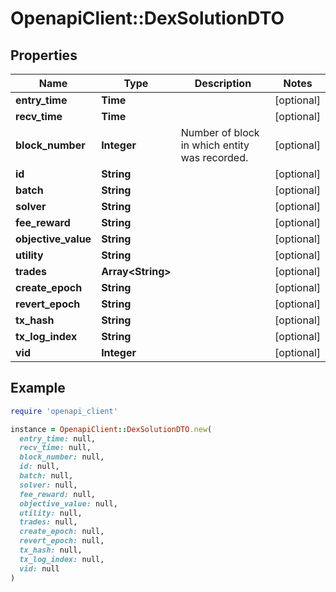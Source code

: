 # OpenapiClient::DexSolutionDTO

## Properties

| Name | Type | Description | Notes |
| ---- | ---- | ----------- | ----- |
| **entry_time** | **Time** |  | [optional] |
| **recv_time** | **Time** |  | [optional] |
| **block_number** | **Integer** | Number of block in which entity was recorded. | [optional] |
| **id** | **String** |  | [optional] |
| **batch** | **String** |  | [optional] |
| **solver** | **String** |  | [optional] |
| **fee_reward** | **String** |  | [optional] |
| **objective_value** | **String** |  | [optional] |
| **utility** | **String** |  | [optional] |
| **trades** | **Array&lt;String&gt;** |  | [optional] |
| **create_epoch** | **String** |  | [optional] |
| **revert_epoch** | **String** |  | [optional] |
| **tx_hash** | **String** |  | [optional] |
| **tx_log_index** | **String** |  | [optional] |
| **vid** | **Integer** |  | [optional] |

## Example

```ruby
require 'openapi_client'

instance = OpenapiClient::DexSolutionDTO.new(
  entry_time: null,
  recv_time: null,
  block_number: null,
  id: null,
  batch: null,
  solver: null,
  fee_reward: null,
  objective_value: null,
  utility: null,
  trades: null,
  create_epoch: null,
  revert_epoch: null,
  tx_hash: null,
  tx_log_index: null,
  vid: null
)
```

